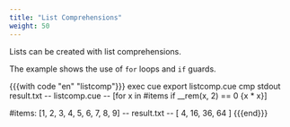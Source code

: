 ```yaml
---
title: "List Comprehensions"
weight: 50
---
```


Lists can be created with list comprehensions.

The example shows the use of `for` loops and `if` guards.

{{{with code "en" "listcomp"}}}
exec cue export listcomp.cue
cmp stdout result.txt
-- listcomp.cue --
[for x in #items if __rem(x, 2) == 0 {x * x}]

#items: [1, 2, 3, 4, 5, 6, 7, 8, 9]
-- result.txt --
[
    4,
    16,
    36,
    64
]
{{{end}}}
